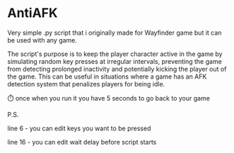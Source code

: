 # AntiAFK

Very simple .py script that i originally made for Wayfinder game but it can be used with any game. 

The script's purpose is to keep the player character active in the game by simulating random key presses at irregular intervals, preventing the game from detecting prolonged inactivity and potentially kicking the player out of the game. This can be useful in situations where a game has an AFK detection system that penalizes players for being idle.

⏱️ once when you run it you have 5 seconds to go back to your game

P.S.

line 6 - you can edit keys you want to be pressed

line 16 - you can edit wait delay before script starts
